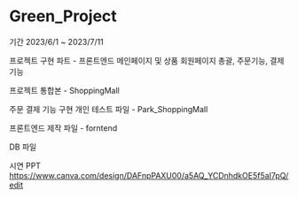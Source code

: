 # Green_Project
기간 2023/6/1 ~ 2023/7/11 

프로젝트 구현 파트 - 프론트엔드 메인페이지 및 상품 회원페이지 총괄, 주문기능, 결제기능 

프로젝트 통합본 - ShoppingMall

주문 결제 기능 구현 개인 테스트 파일 - Park_ShoppingMall

프론트엔드 제작 파일 - forntend

DB 파일 

시연 PPT
https://www.canva.com/design/DAFnpPAXU00/a5AQ_YCDnhdkOE5f5aI7pQ/edit

